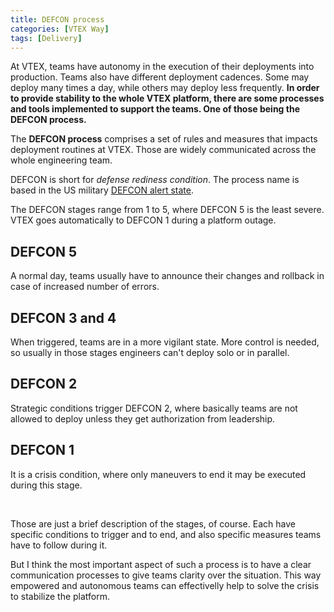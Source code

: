 ```yaml
---
title: DEFCON process
categories: [VTEX Way]
tags: [Delivery]
---
```


At VTEX, teams have autonomy in the execution of their deployments into production. Teams also have different deployment cadences. Some may deploy many times a day, while others may deploy less frequently. **In order to provide stability to the whole VTEX platform, there are some processes and tools implemented to support the teams. One of those being the DEFCON process.**

The **DEFCON process** comprises a set of rules and measures that impacts deployment routines at VTEX. Those are widely communicated across the whole engineering team.

DEFCON is short for *defense rediness condition*. The process name is based in the US military [DEFCON alert state](https://en.wikipedia.org/wiki/DEFCON).

The DEFCON stages range from 1 to 5, where DEFCON 5 is the least severe. VTEX goes automatically to DEFCON 1 during a platform outage.

## DEFCON 5

A normal day, teams usually have to announce their changes and rollback in case of increased number of errors.

## DEFCON 3 and 4

When triggered, teams are in a more vigilant state. More control is needed, so usually in those stages engineers can't deploy solo or in parallel.

## DEFCON 2

Strategic conditions trigger DEFCON 2, where basically teams are not allowed to deploy unless they get authorization from leadership.

## DEFCON 1

It is a crisis condition, where only maneuvers to end it may be executed during this stage.

<br />

Those are just a brief description of the stages, of course. Each have specific conditions to trigger and to end, and also specific measures teams have to follow during it.

But I think the most important aspect of such a process is to have a clear communication processes to give teams clarity over the situation. This way empowered and autonomous teams can effectivelly help to solve the crisis to stabilize the platform.
